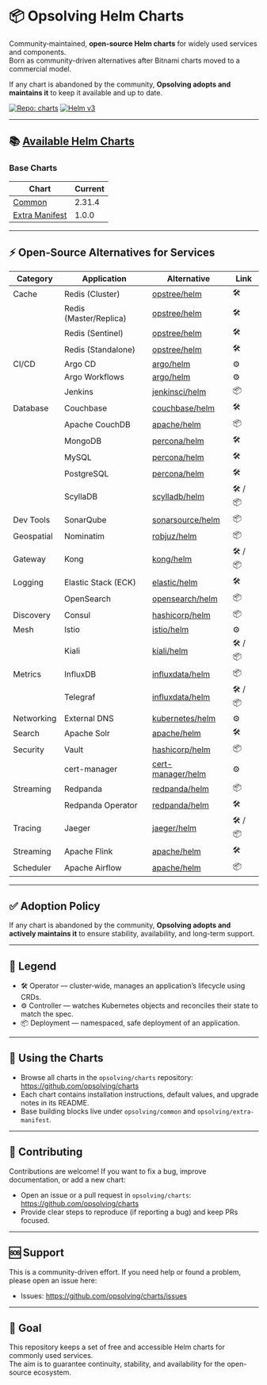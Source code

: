 # 📦 Opsolving Helm Charts

Community‑maintained, **open-source Helm charts** for widely used services and components.  
Born as community-driven alternatives after Bitnami charts moved to a commercial model.

If any chart is abandoned by the community, **Opsolving adopts and maintains it** to keep it available and up to date.

[![Repo: charts](https://img.shields.io/badge/Repo-charts-2b3137?logo=github)](https://github.com/opsolving/charts)
[![Helm v3](https://img.shields.io/badge/Helm-v3-0f1689?logo=helm&logoColor=white)](https://helm.sh)

---

## 📚 [Available Helm Charts](https://github.com/opsolving/charts)

### Base Charts

| Chart                                                                                    | Current |
|------------------------------------------------------------------------------------------|---------|
| [Common](https://github.com/opsolving/charts/tree/main/opsolving/common)                 | 2.31.4  |
| [Extra Manifest](https://github.com/opsolving/charts/tree/main/opsolving/extra-manifest) | 1.0.0   |

---

## ⚡ Open‑Source Alternatives for Services

| Category   | Application            | Alternative                                                                                                         | Link      |
|------------|------------------------|---------------------------------------------------------------------------------------------------------------------|-----------|
| Cache      | Redis (Cluster)        | [opstree/helm](https://github.com/OT-CONTAINER-KIT/redis-operator/tree/main/charts)                                 | 🛠️       |
|            | Redis (Master/Replica) | [opstree/helm](https://github.com/OT-CONTAINER-KIT/redis-operator/tree/main/charts)                                 | 🛠️       |
|            | Redis (Sentinel)       | [opstree/helm](https://github.com/OT-CONTAINER-KIT/redis-operator/tree/main/charts)                                 | 🛠️       |
|            | Redis (Standalone)     | [opstree/helm](https://github.com/OT-CONTAINER-KIT/redis-operator/tree/main/charts)                                 | 🛠️       |
| CI/CD      | Argo CD                | [argo/helm](https://github.com/argoproj/argo-helm/tree/main/charts/argo-cd)                                         | ⚙️        |
|            | Argo Workflows         | [argo/helm](https://github.com/argoproj/argo-helm/tree/main/charts/argo-workflows)                                  | ⚙️        |
|            | Jenkins                | [jenkinsci/helm](https://github.com/jenkinsci/helm-charts/tree/main/charts/jenkins)                                 | 📦        |
| Database   | Couchbase              | [couchbase/helm](https://github.com/couchbase-partners/helm-charts/tree/master/charts/couchbase-operator)           | 🛠️       |
|            | Apache CouchDB         | [apache/helm](https://github.com/apache/couchdb-helm/tree/main/couchdb)                                             | 📦        |
|            | MongoDB                | [percona/helm](https://github.com/percona/percona-helm-charts/tree/main/charts/psmdb-operator)                      | 🛠️       |
|            | MySQL                  | [percona/helm](https://github.com/percona/percona-helm-charts/tree/main/charts/pxc-operator)                        | 🛠️       |
|            | PostgreSQL             | [percona/helm](https://github.com/percona/percona-helm-charts/tree/main/charts/pg-operator)                         | 🛠️       |
|            | ScyllaDB               | [scylladb/helm](https://github.com/scylladb/scylla-operator/tree/master/helm)                                       | 🛠️ / 📦️ |
| Dev Tools  | SonarQube              | [sonarsource/helm](https://github.com/SonarSource/helm-chart-sonarqube/tree/master/charts)                          | 📦        |
| Geospatial | Nominatim              | [robjuz/helm](https://github.com/robjuz/helm-charts/tree/master/charts/nominatim)                                   | 📦        |
| Gateway    | Kong                   | [kong/helm](https://github.com/Kong/charts/tree/main/charts)                                                        | 🛠️ / 📦  |
| Logging    | Elastic Stack (ECK)    | [elastic/helm](https://www.elastic.co/docs/deploy-manage/deploy/cloud-on-k8s/managing-deployments-using-helm-chart) | 🛠️       |
|            | OpenSearch             | [opensearch/helm](https://github.com/opensearch-project/helm-charts/tree/main/charts)                               | 📦        |
| Discovery  | Consul                 | [hashicorp/helm](https://github.com/hashicorp/consul-k8s/tree/main/charts/consul)                                   | 📦        |
| Mesh       | Istio                  | [istio/helm](https://github.com/istio/istio/tree/master/manifests/charts)                                           | ⚙️        |
|            | Kiali                  | [kiali/helm](https://kiali.io/docs/installation/installation-guide/install-with-helm/)                              | 🛠️ / 📦  |
| Metrics    | InfluxDB               | [influxdata/helm](https://github.com/influxdata/helm-charts/tree/master/charts)                                     | 📦        |
|            | Telegraf               | [influxdata/helm](https://github.com/influxdata/helm-charts/tree/master/charts)                                     | 🛠️ / 📦  |
| Networking | External DNS           | [kubernetes/helm](https://github.com/kubernetes-sigs/external-dns/tree/master/charts/external-dns)                  | ⚙️        |
| Search     | Apache Solr            | [apache/helm](https://github.com/apache/solr-operator/tree/main/helm)                                               | 🛠️       |
| Security   | Vault                  | [hashicorp/helm](https://github.com/hashicorp/vault-helm)                                                           | 📦        |
|            | cert-manager           | [cert-manager/helm](https://github.com/cert-manager/cert-manager/tree/master/deploy/charts/cert-manager)            | ⚙️        |
| Streaming  | Redpanda               | [redpanda/helm](https://github.com/redpanda-data/redpanda-operator/tree/main/charts/redpanda)                       | 📦        |
|            | Redpanda Operator      | [redpanda/helm](https://github.com/redpanda-data/redpanda-operator/tree/main/operator/chart)                        | 🛠️       |
| Tracing    | Jaeger                 | [jaeger/helm](https://github.com/jaegertracing/helm-charts/tree/main/charts)                                        | 🛠️ / 📦  |
| Streaming  | Apache Flink           | [apache/helm](https://github.com/apache/flink-kubernetes-operator)                                                  | 🛠️       |
| Scheduler  | Apache Airflow         | [apache/helm](https://github.com/apache/airflow/tree/main/chart)                                                    | 📦        |

---

## ✅ Adoption Policy

If any chart is abandoned by the community, **Opsolving adopts and actively maintains it** to ensure stability,
availability, and long-term support.

---

## 🔑 Legend

- 🛠️ Operator — cluster‑wide, manages an application’s lifecycle using CRDs.
- ⚙️ Controller — watches Kubernetes objects and reconciles their state to match the spec.
- 📦 Deployment — namespaced, safe deployment of an application.

---

## 🚀 Using the Charts

- Browse all charts in the `opsolving/charts` repository: https://github.com/opsolving/charts
- Each chart contains installation instructions, default values, and upgrade notes in its README.
- Base building blocks live under `opsolving/common` and `opsolving/extra-manifest`.

---

## 🤝 Contributing

Contributions are welcome! If you want to fix a bug, improve documentation, or add a new chart:

- Open an issue or a pull request in `opsolving/charts`: https://github.com/opsolving/charts
- Provide clear steps to reproduce (if reporting a bug) and keep PRs focused.

---

## 🆘 Support

This is a community-driven effort. If you need help or found a problem, please open an issue here:

- Issues: https://github.com/opsolving/charts/issues

---

## 🎯 Goal

This repository keeps a set of free and accessible Helm charts for commonly used services.  
The aim is to guarantee continuity, stability, and availability for the open-source ecosystem.
